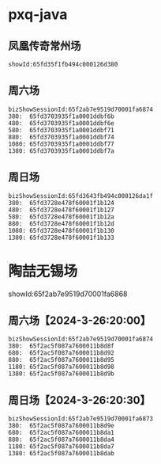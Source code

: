 # pxq-java

## 凤凰传奇常州场
```
showId:65fd35f1fb494c000126d380
```
## 周六场
```
bizShowSessionId:65f2ab7e9519d70001fa6874
380:  65fd3703935f1a0001ddbf6b
480:  65fd3703935f1a0001ddbf6e
580:  65fd3703935f1a0001ddbf71
880:  65fd3703935f1a0001ddbf74
1080: 65fd3703935f1a0001ddbf77
1380: 65fd3703935f1a0001ddbf7a
```
## 周日场
```
bizShowSessionId:65fd3643fb494c000126da1f
380:  65fd3728e478f60001f1b124
480:  65fd3728e478f60001f1b127
580:  65fd3728e478f60001f1b12a
880:  65fd3728e478f60001f1b12d
1080: 65fd3728e478f60001f1b130
1380: 65fd3728e478f60001f1b133
```

# 陶喆无锡场
showId:65f2ab7e9519d70001fa6868
## 周六场【2024-3-26:20:00】
```
bizShowSessionId:65f2ab7e9519d70001fa6874
380:  65f2ac5f087a7600011b8d8f
680:  65f2ac5f087a7600011b8d92
880:  65f2ac5f087a7600011b8d95
1180: 65f2ac5f087a7600011b8d98
1380: 65f2ac5f087a7600011b8d9b
```
## 周日场【2024-3-26:20:30】
```
bizShowSessionId:65f2ab7e9519d70001fa6873
380:  65f2ac5f087a7600011b8d9e
680:  65f2ac5f087a7600011b8da1
880:  65f2ac5f087a7600011b8da4
1180: 65f2ac5f087a7600011b8da7
1380: 65f2ac5f087a7600011b8dab
```
